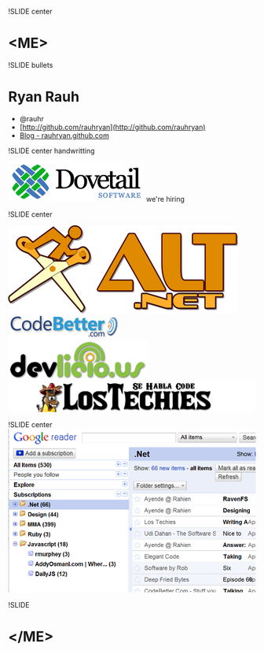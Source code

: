 !SLIDE center

# &lt;ME&gt;

!SLIDE bullets

# Ryan Rauh

* @rauhr
* [http://github.com/rauhryan](http://github.com/rauhryan)
* [Blog - rauhryan.github.com](http://rauhryan.github.com)


!SLIDE center handwritting

![dt_logo](dt_logo.png)
we're hiring

!SLIDE center

![alt net](alt_net.png)
![code better](codebetter_logo.png)
![devlicious](devilicious_logo.png)
![los techies](lostechies_logo.png)

!SLIDE center
![rss feed](rss_feed.png)


!SLIDE
# &lt;/ME&gt;
